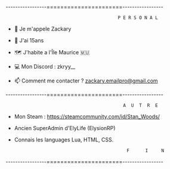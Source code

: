 -----------------======================-----------------
                    
                    
                                              P E R S O N A L

- 👤 Je m'appele Zackary

- 👤 J'ai 15ans 

- 🗺️ J'habite a l'Île Maurice 🇲🇺

- 💻 Mon Discord : zkryy__

- 📫 Comment me contacter ? zackary.emailpro@gmail.com


-----------------======================-----------------


                                                A  U  T  R  E  

- Mon Steam : https://steamcommunity.com/id/Stan_Woods/

- Ancien SuperAdmin d'ElyLife (ElysionRP)

- Connais les languages Lua, HTML, CSS. 


                                                F      I     N

-----------------======================-----------------
